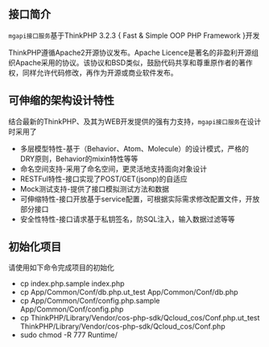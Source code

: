﻿## 接口简介

`mgapi接口服务`基于ThinkPHP 3.2.3 { Fast & Simple OOP PHP Framework }开发

ThinkPHP遵循Apache2开源协议发布。Apache Licence是著名的非盈利开源组织Apache采用的协议。该协议和BSD类似，鼓励代码共享和尊重原作者的著作权，同样允许代码修改，再作为开源或商业软件发布。

## 可伸缩的架构设计特性

结合最新的ThinkPHP、及其为WEB开发提供的强有力支持，`mgapi接口服务`在设计时采用了

*  多层模型特性-基于（Behavior、Atom、Molecule）的设计模式，严格的DRY原则，Behavior的mixin特性等等
*  命名空间支持-采用了命名空间，更灵活地支持面向对象设计
*  RESTFul特性-接口实现了POST/GET(jsonp)的自适应
*  Mock测试支持-提供了接口模拟测试方法和数据
*  可伸缩特性-接口开放基于service配置，可根据实际需求修改配置文件，开放部分接口
*  安全性特性-接口请求基于私钥签名，防SQL注入，输入数据过滤等等

## 初始化项目

请使用如下命令完成项目的初始化

*  cp index.php.sample index.php
*  cp App/Common/Conf/db.php.ut_test    App/Common/Conf/db.php
*  cp App/Common/Conf/config.php.sample App/Common/Conf/config.php
*  cp ThinkPHP/Library/Vendor/cos-php-sdk/Qcloud_cos/Conf.php.ut_test ThinkPHP/Library/Vendor/cos-php-sdk/Qcloud_cos/Conf.php
*  sudo chmod -R 777 Runtime/
